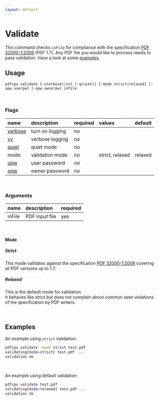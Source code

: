 ```yaml
---
layout: default
---
```


# Validate

This command checks `inFile` for compliance with the specification [PDF 32000-1:2008](https://www.adobe.com/content/dam/acom/en/devnet/pdf/pdfs/PDF32000_2008.pdf) (PDF 1.7). Any PDF file you would like to process needs to pass validation. Have a look at some [examples](#examples).

## Usage

```
pdfcpu validate [-v(erbose)|vv] [-q(uiet)] [-mode strict|relaxed] [-upw userpw] [-opw ownerpw] inFile
```

<br>

### Flags

| name                             | description     | required | values          |default
|:---------------------------------|:----------------|:---------|:----------------|:------
| [verbose](../getting_started/common_flags.md) | turn on logging | no       |
| [vv](../getting_started/common_flags.md)      | verbose logging | no       |
| [quiet](../getting_started/common_flags.md)   | quiet mode      | no
| mode                             | validation mode | no       | strict, relaxed | relaxed
| [upw](../getting_started/common_flags.md)     | user password   | no
| [opw](../getting_started/common_flags.md)    | owner password  | no

<br>

### Arguments

| name         | description         | required
|:-------------|:--------------------|:--------
| inFile       | PDF input file      | yes

<br>

#### Mode

##### Strict

This mode validates against the specification [PDF 32000-1:2008](https://www.adobe.com/content/dam/acom/en/devnet/pdf/pdfs/PDF32000_2008.pdf) covering all PDF versions up to 1.7.

##### Relaxed

This is the default mode for validation.<br>
It behaves like strict but does not complain about common seen violations of the specification by PDF writers.

<br>

## Examples

An example using `strict` validation:
```sh
pdfcpu validate -mode strict test.pdf
validating(mode=strict) test.pdf ...
validation ok
```

<br>

An example using default validation:
```sh
pdfcpu validate test.pdf
validating(mode=relaxed) test.pdf ...
validation ok
```
